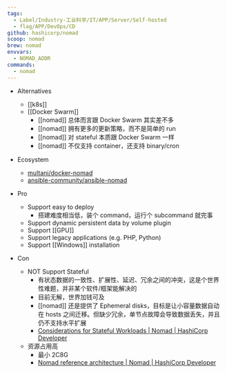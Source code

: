 ```yaml
---
tags:
  - Label/Industry-工业科学/IT/APP/Server/Self-hosted
  - flag/APP/DevOps/CD
github: hashicorp/nomad
scoop: nomad
brew: nomad
envvars:
  - NOMAD_ADDR
commands:
  - nomad
---
```


- Alternatives
    - [[k8s]]
    - [[Docker Swarm]]
        - [[nomad]] 总体而言跟 Docker Swarm 其实差不多
        - [[nomad]] 拥有更多的更新策略，而不是简单的 run
        - [[nomad]] 对 stateful 本质跟 Docker Swarm 一样
        - [[nomad]] 不仅支持 container，还支持 binary/cron

- Ecosystem
    - [multani/docker-nomad](https://github.com/multani/docker-nomad)
    - [ansible-community/ansible-nomad](https://github.com/ansible-community/ansible-nomad)

- Pro
    - Support easy to deploy
        - 搭建难度相当低，装个 command，运行个 subcommand 就完事
    - Support dynamic persistent data by volume plugin
    - Support [[GPU]]
    - Support legacy applications (e.g. PHP, Python)
    - Support [[Windows]] installation

- Con
    - NOT Support Stateful
        - 有状态数据的一致性、扩展性、延迟、冗余之间的冲突，这是个世界性难题，并非某个软件/框架能解决的
        - 目前无解，世界加钱可及
        - [[nomad]] 还是提供了 Ephemeral disks，目标是让小容量数据自动在 hosts 之间迁移。但缺少冗余，单节点故障会导致数据丢失，并且仍不支持水平扩展
        - [Considerations for Stateful Workloads | Nomad | HashiCorp Developer](https://developer.hashicorp.com/nomad/docs/operations/stateful-workloads)
    - 资源占用高
        - 最小 2C8G
        - [Nomad reference architecture | Nomad | HashiCorp Developer](https://developer.hashicorp.com/nomad/tutorials/enterprise/production-reference-architecture-vm-with-consul#nomad-servers)
